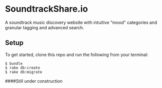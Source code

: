 # SoundtrackShare.io

A soundtrack music discovery website with intuitive "mood" categories and granular tagging and advanced search.  

## Setup

To get started, clone this repo and run the following from your terminal:

```
$ bundle
$ rake db:create
$ rake db:migrate
```

####Still under construction